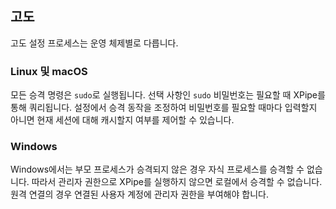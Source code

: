 ## 고도

고도 설정 프로세스는 운영 체제별로 다릅니다.

### Linux 및 macOS

모든 승격 명령은 `sudo`로 실행됩니다. 선택 사항인 `sudo` 비밀번호는 필요할 때 XPipe를 통해 쿼리됩니다.
설정에서 승격 동작을 조정하여 비밀번호를 필요할 때마다 입력할지 아니면 현재 세션에 대해 캐시할지 여부를 제어할 수 있습니다.

### Windows

Windows에서는 부모 프로세스가 승격되지 않은 경우 자식 프로세스를 승격할 수 없습니다.
따라서 관리자 권한으로 XPipe를 실행하지 않으면 로컬에서 승격할 수 없습니다.
원격 연결의 경우 연결된 사용자 계정에 관리자 권한을 부여해야 합니다.